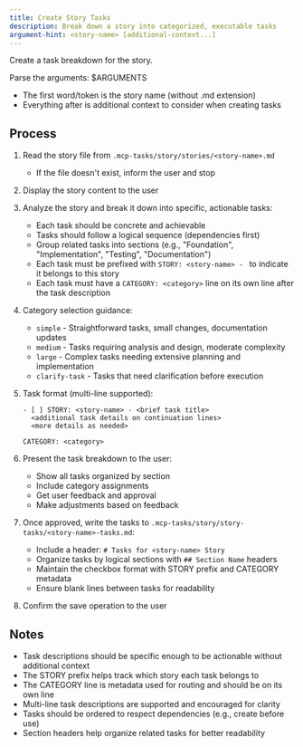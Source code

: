 ```yaml
---
title: Create Story Tasks
description: Break down a story into categorized, executable tasks
argument-hint: <story-name> [additional-context...]
---
```


Create a task breakdown for the story.

Parse the arguments: $ARGUMENTS
- The first word/token is the story name (without .md extension)
- Everything after is additional context to consider when creating tasks

## Process

1. Read the story file from `.mcp-tasks/story/stories/<story-name>.md`
   - If the file doesn't exist, inform the user and stop

2. Display the story content to the user

3. Analyze the story and break it down into specific, actionable tasks:
   - Each task should be concrete and achievable
   - Tasks should follow a logical sequence (dependencies first)
   - Group related tasks into sections (e.g., "Foundation", "Implementation", "Testing", "Documentation")
   - Each task must be prefixed with `STORY: <story-name> - ` to indicate it belongs to this story
   - Each task must have a `CATEGORY: <category>` line on its own line after the task description

4. Category selection guidance:
   - `simple` - Straightforward tasks, small changes, documentation updates
   - `medium` - Tasks requiring analysis and design, moderate complexity
   - `large` - Complex tasks needing extensive planning and implementation
   - `clarify-task` - Tasks that need clarification before execution

5. Task format (multi-line supported):
   ```
   - [ ] STORY: <story-name> - <brief task title>
     <additional task details on continuation lines>
     <more details as needed>

   CATEGORY: <category>
   ```

6. Present the task breakdown to the user:
   - Show all tasks organized by section
   - Include category assignments
   - Get user feedback and approval
   - Make adjustments based on feedback

7. Once approved, write the tasks to `.mcp-tasks/story/story-tasks/<story-name>-tasks.md`:
   - Include a header: `# Tasks for <story-name> Story`
   - Organize tasks by logical sections with `## Section Name` headers
   - Maintain the checkbox format with STORY prefix and CATEGORY metadata
   - Ensure blank lines between tasks for readability

8. Confirm the save operation to the user

## Notes

- Task descriptions should be specific enough to be actionable without additional context
- The STORY prefix helps track which story each task belongs to
- The CATEGORY line is metadata used for routing and should be on its own line
- Multi-line task descriptions are supported and encouraged for clarity
- Tasks should be ordered to respect dependencies (e.g., create before use)
- Section headers help organize related tasks for better readability
